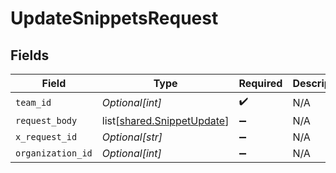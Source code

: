 # UpdateSnippetsRequest


## Fields

| Field                                                                  | Type                                                                   | Required                                                               | Description                                                            |
| ---------------------------------------------------------------------- | ---------------------------------------------------------------------- | ---------------------------------------------------------------------- | ---------------------------------------------------------------------- |
| `team_id`                                                              | *Optional[int]*                                                        | :heavy_check_mark:                                                     | N/A                                                                    |
| `request_body`                                                         | list[[shared.SnippetUpdate](undefined/models/shared/snippetupdate.md)] | :heavy_minus_sign:                                                     | N/A                                                                    |
| `x_request_id`                                                         | *Optional[str]*                                                        | :heavy_minus_sign:                                                     | N/A                                                                    |
| `organization_id`                                                      | *Optional[int]*                                                        | :heavy_minus_sign:                                                     | N/A                                                                    |